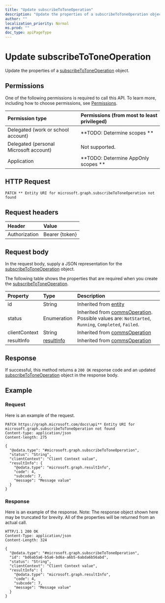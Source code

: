```yaml
---
title: "Update subscribeToToneOperation"
description: "Update the properties of a subscribeToToneOperation object."
author: ""
localization_priority: Normal
ms.prod: ""
doc_type: apiPageType
---
```


# Update subscribeToToneOperation

Update the properties of a [subscribeToToneOperation](../resources/subscribetotoneoperation.md) object.

## Permissions
One of the following permissions is required to call this API. To learn more, including how to choose permissions, see [Permissions](/concepts/permissions-reference.md).

|Permission type|Permissions (from most to least privileged)|
|:---|:---|
|Delegated (work or school account)|**TODO: Determine scopes **|
|Delegated (personal Microsoft account)|Not supported.|
|Application|**TODO: Determine AppOnly scopes **|

## HTTP Request
<!-- {
  "blockType": "ignored"
}
-->
``` http
PATCH ** Entity URI for microsoft.graph.subscribeToToneOperation not found
```

## Request headers
|Header|Value|
|:---|:---|
|Authorization|Bearer {token}|

## Request body
In the request body, supply a JSON representation for the [subscribeToToneOperation](../resources/subscribeToToneOperation.md) object.

The following table shows the properties that are required when you create the [subscribeToToneOperation](../resources/subscribetotoneoperation.md).

|Property|Type|Description|
|:---|:---|:---|
|id|String| Inherited from [entity](../resources/entity.md)|
|status|Enumeration| Inherited from [commsOperation](../resources/commsOperation.md). Possible values are: `NotStarted`, `Running`, `Completed`, `Failed`.|
|clientContext|String| Inherited from [commsOperation](../resources/commsOperation.md)|
|resultInfo|[resultInfo](../resources/resultInfo.md)| Inherited from [commsOperation](../resources/commsOperation.md)|



## Response
If successful, this method returns a `200 OK` response code and an updated [subscribeToToneOperation](../resources/subscribetotoneoperation.md) object in the response body.

## Example

### Request
Here is an example of the request.
<!-- {
  "blockType": "request",
  "name": "update_subscribetotoneoperation"
}
-->
``` http
PATCH https://graph.microsoft.com/docs\api** Entity URI for microsoft.graph.subscribeToToneOperation not found
Content-type: application/json
Content-length: 275

{
  "@odata.type": "#microsoft.graph.subscribeToToneOperation",
  "status": "String",
  "clientContext": "Client Context value",
  "resultInfo": {
    "@odata.type": "microsoft.graph.resultInfo",
    "code": 4,
    "subcode": 7,
    "message": "Message value"
  }
}
```

### Response
Here is an example of the response. Note: The response object shown here may be truncated for brevity. All of the properties will be returned from an actual call.
<!-- {
  "blockType": "response",
  "truncated": true
}
-->
``` http
HTTP/1.1 200 OK
Content-Type: application/json
Content-Length: 324

{
  "@odata.type": "#microsoft.graph.subscribeToToneOperation",
  "id": "bd6ab5a6-b5a6-bd6a-a6b5-6abda6b56abd",
  "status": "String",
  "clientContext": "Client Context value",
  "resultInfo": {
    "@odata.type": "microsoft.graph.resultInfo",
    "code": 4,
    "subcode": 7,
    "message": "Message value"
  }
}
```

